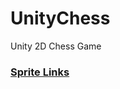 # UnityChess
Unity 2D Chess Game 

### <a href="https://commons.wikimedia.org/wiki/Category:PNG_chess_pieces/Standard_transparent">Sprite Links</a>
